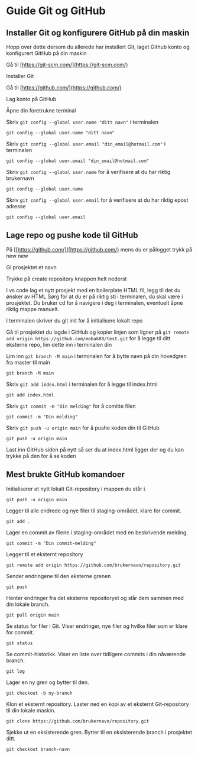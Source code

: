 # Guide Git og GitHub

## Installer Git og konfigurere GitHub på din maskin
Hopp over dette dersom du allerede har installert Git, laget Github konto og konfigurert GitHub på din maskin

Gå til [https://git-scm.com/](https://git-scm.com/) 

Installer Git

Gå til [https://github.com/](https://github.com/)

Lag konto på GitHub

Åpne din foretrukne terminal

Skriv `git config --global user.name "ditt navn"` i terminalen
 ```
git config --global user.name "ditt navn"
```
Skriv `git config --global user.email "din_email@hotmail.com"` i terminalen
 ```
git config --global user.email "din_email@hotmail.com"
```
Skriv `git config --global user.name` for å verifisere at du har riktig brukernavn
```
git config --global user.name
```
Skriv `git config --global user.email` for å verifisere at du har riktig epost adresse
```
git config --global user.email
```

## Lage repo og pushe kode til GitHub
På [[https://github.com/]([https://github.com/) mens du er pålogget trykk på new new

Gi prosjektet et navn

Trykke på create repository knappen helt nederst

I vs code lag et nytt prosjekt med en boilerplate HTML fil, legg til det du ønsker av HTML
Sørg for at du er på riktig sti i terminalen, du skal være i prosjektet. Du bruker cd for å navigere i deg i terminalen, eventuelt åpne riktig mappe manuelt.

I terminalen skriver du git init for å initialisere lokalt repo

Gå til prosjektet du lagde i GitHub og kopier linjen som ligner på ``` git remote add origin https://github.com/mobak88/test.git ``` for å legge til ditt eksterne repo, lim dette inn i terminalen din

Lim inn `git branch -M main` i terminalen for å bytte navn på din hovedgren fra master til main
 ```
git branch -M main
```
Skriv `git add index.html` i terminalen for å legge til index.html
 ```
git add index.html
```

Skriv `git commit -m "Din melding"` for å comitte filen
 ```
git commit -m "Din melding"
```

Skriv `git push -u origin main` for å pushe koden din til GitHub
 ```
git push -u origin main
```

Last inn GitHub siden på nytt så ser du at index.html ligger der og du kan trykke på den for å se koden

## Mest brukte GitHub komandoer

Initialiserer et nytt lokalt Git-repository i mappen du står i.
```
git push -u origin main
``` 

Legger til alle endrede og nye filer til staging-området, klare for commit.
```
git add .
```

Lager en commit av filene i staging-området med en beskrivende melding.
```
git commit -m "Din commit-melding"
```

Legger til et eksternt repository
```
git remote add origin https://github.com/brukernavn/repository.git
```

Sender endringene til den eksterne grenen
```
git push
```

Henter endringer fra det eksterne repositoryet og slår dem sammen med din lokale branch.
 ```
 git pull origin main
 ```

Se status for filer i Git. Viser endringer, nye filer og hvilke filer som er klare for commit.
```
git status
```

Se commit-historikk. Viser en liste over tidligere commits i din nåværende branch.
```
git log
```

Lager en ny gren og bytter til den.
 ```
 git checkout -b ny-branch
 ```

Klon et eksternt repository. Laster ned en kopi av et eksternt Git-repository til din lokale maskin.
```
git clone https://github.com/brukernavn/repository.git
```

Sjekke ut en eksisterende gren. Bytter til en eksisterende branch i prosjektet ditt.
 ```
 git checkout branch-navn
 ```
